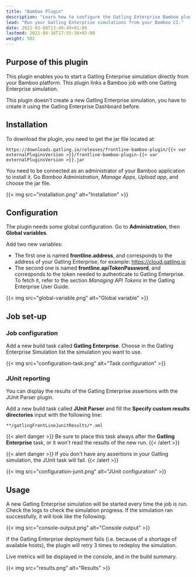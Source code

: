 ```yaml
---
title: "Bamboo Plugin"
description: "Learn how to configure the Gatling Enterprise Bamboo plugin and run your simulations."
lead: "Run your Gatling Enterprise simulations from your Bamboo CI."
date: 2021-03-08T13:49:49+01:00
lastmod: 2021-08-16T17:55:36+02:00
weight: 502
---
```


## Purpose of this plugin

This plugin enables you to start a Gatling Enterprise simulation directly from your Bamboo platform. This plugin links a Bamboo job with one Gatling Enterprise simulation.

This plugin doesn't create a new Gatling Enterprise simulation, you have to create it using the Gatling Enterprise Dashboard before.

## Installation

To download the plugin, you need to get the jar file located at:

```
https://downloads.gatling.io/releases/frontline-bamboo-plugin/{{< var externalPluginsVersion >}}/frontline-bamboo-plugin-{{< var externalPluginsVersion >}}.jar
```

You need to be connected as an administrator of your Bamboo application to install it. Go *Bamboo Administration*, *Manage Apps*, *Upload app*, and choose the jar file.

{{< img src="installation.png" alt="Installation" >}}

## Configuration

The plugin needs some global configuration. Go to __Administration__, then __Global variables__.

Add two new variables:

* The first one is named __frontline.address__, and corresponds to the address of your Gatling Enterprise, for example: https://cloud.gatling.io
* The second one is named __frontline.apiTokenPassword__, and corresponds to the token needed to authenticate to Gatling Enterprise. To fetch it, refer to the section *Managing API Tokens* in the Gatling Enterprise User Guide.

{{< img src="global-variable.png" alt="Global variable" >}}

## Job set-up

### Job configuration

Add a new build task called __Gatling Enterprise__. Choose in the Gatling Enterprise Simulation list the simulation you want to use.

{{< img src="configuration-task.png" alt="Task configuration" >}}

### JUnit reporting

You can display the results of the Gatling Enterprise assertions with the JUnit Parser plugin.

Add a new build task called __JUnit Parser__ and fill the __Specify custom results directories__ input with the following line:

`**/gatlingFrontLineJunitResults/*.xml`

{{< alert danger >}}
Be sure to place this task always after the __Gatling Enterprise__ task, or it won't read the results of the new run.
{{< /alert >}}

{{< alert danger >}}
If you don't have any assertions in your Gatling simulation, the JUnit task will fail.
{{< /alert >}}

{{< img src="configuration-junit.png" alt="JUnit configuration" >}}

## Usage

A new Gatling Enterprise simulation will be started every time the job is run. Check the logs to check the simulation progress. If the simulation ran successfully, it will look like the following:

{{< img src="console-output.png" alt="Console output" >}}

If the Gatling Enterprise deployment fails (i.e. because of a shortage of available hosts), the plugin will retry 3 times to redeploy the simulation.

Live metrics will be displayed in the console, and in the build summary.

{{< img src="results.png" alt="Results" >}}

